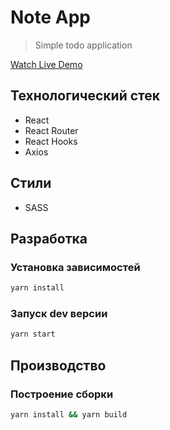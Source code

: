 # Note App

> Simple todo application

[Watch Live Demo](https://react-hooks-735b2.web.app/)

## Технологический стек

- React
- React Router
- React Hooks
- Axios

## Стили

- SASS

## Разработка

### Установка зависимостей

```bash
yarn install
```

### Запуск dev версии

```bash
yarn start
```

## Производство

### Построение сборки

```bash
yarn install && yarn build
```
